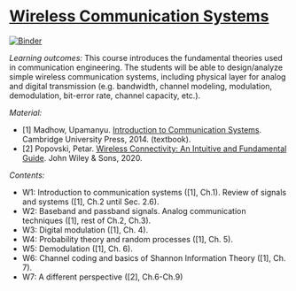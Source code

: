 # [Wireless Communication Systems](https://fitech.io/en/studies/wireless-communication-systems/)

[![Binder](https://mybinder.org/badge_logo.svg)](https://mybinder.org/v2/gh/pedrohjn/wireless-comm/master)

_Learning outcomes:_ This course introduces the fundamental theories used in communication engineering. The students will be able to design/analyze simple wireless communication systems, including physical layer for analog and digital transmission (e.g. bandwidth, channel modeling, modulation, demodulation, bit-error rate, channel capacity, etc.).

_Material:_

- [1] Madhow, Upamanyu. [Introduction to Communication Systems](https://wcsl.ece.ucsb.edu/sites/default/files/f/intro_comm_systems_madhow_jan2014b_0.pdf). Cambridge University Press, 2014. (textbook).
- [2] Popovski, Petar. [Wireless Connectivity: An Intuitive and Fundamental Guide](https://ebookcentral.proquest.com/lib/lut/detail.action?docID=6109532). John Wiley & Sons, 2020.

_Contents:_

- W1: Introduction to communication systems ([1], Ch.1). Review of signals and systems ([1], Ch.2 until Sec. 2.6).
- W2: Baseband and passband signals. Analog communication techniques ([1], rest of Ch.2, Ch.3).
- W3: Digital modulation ([1], Ch. 4).
- W4: Probability theory and random processes ([1], Ch. 5).
- W5: Demodulation ([1], Ch. 6).
- W6: Channel coding and basics of Shannon Information Theory ([1], Ch. 7).
- W7: A different perspective ([2], Ch.6-Ch.9)
